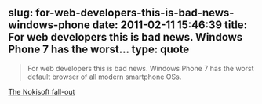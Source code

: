 slug: for-web-developers-this-is-bad-news-windows-phone
date: 2011-02-11 15:46:39
title: For web developers this is bad news. Windows Phone 7 has the worst...
type: quote
---

> For web developers this is bad news. Windows Phone 7 has the worst default browser of all modern smartphone OSs.

[The Nokisoft fall-out](http://www.quirksmode.org/blog/archives/2011/02/the_nokisoft_fa.html)
